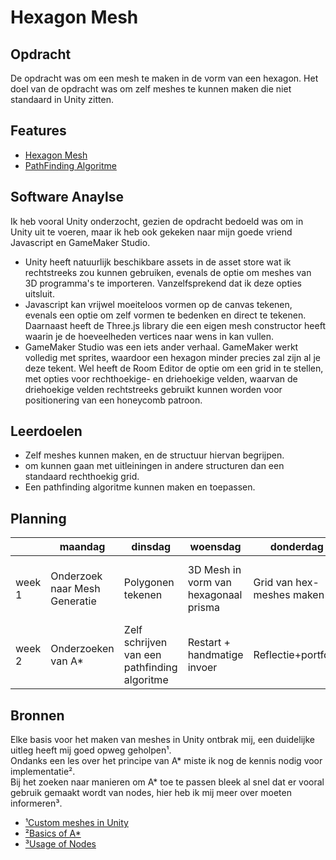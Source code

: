# Hexagon Mesh
## Opdracht
De opdracht was om een mesh te maken in de vorm van een hexagon.
Het doel van de opdracht was om zelf meshes te kunnen maken die niet standaard in Unity zitten.

## Features
- [Hexagon Mesh](https://github.com/Vychron/codebase/blob/master/Proefopdracht%203%20-%20Hexagon%20Mesh/HexMesh.cs)
- [PathFinding Algoritme](https://github.com/Vychron/codebase/blob/master/Proefopdracht%203%20-%20Hexagon%20Mesh/AStar.cs)

## Software Anaylse 
Ik heb vooral Unity onderzocht, gezien de opdracht bedoeld was om in Unity uit te voeren, maar ik heb ook gekeken naar mijn goede vriend Javascript en GameMaker Studio.
- Unity heeft natuurlijk beschikbare assets in de asset store wat ik rechtstreeks zou kunnen gebruiken, evenals de optie om meshes van 3D programma's te importeren. Vanzelfsprekend dat ik deze opties uitsluit.
- Javascript kan vrijwel moeiteloos vormen op de canvas tekenen, evenals een optie om zelf vormen te bedenken en direct te tekenen. Daarnaast heeft de Three.js library die een eigen mesh constructor heeft waarin je de hoeveelheden vertices naar wens in kan vullen.
- GameMaker Studio was een iets ander verhaal. GameMaker werkt volledig met sprites, waardoor een hexagon minder precies zal zijn al je deze tekent. Wel heeft de Room Editor de optie om een grid in te stellen, met opties voor rechthoekige- en driehoekige velden, waarvan de driehoekige velden rechtstreeks gebruikt kunnen worden voor positionering van een honeycomb patroon.

## Leerdoelen 
- Zelf meshes kunnen maken, en de structuur hiervan begrijpen.
- om kunnen gaan met uitleiningen in andere structuren dan een standaard rechthoekig grid.
- Een pathfinding algoritme kunnen maken en toepassen.

## Planning 
| | maandag | dinsdag | woensdag | donderdag | vrijdag |
| --- | --- | --- | --- | --- | --- |
|week 1 |Onderzoek naar Mesh Generatie|Polygonen tekenen|3D Mesh in vorm van hexagonaal prisma|Grid van hex-meshes maken|Uitlijnen van hex-meshes in honeycomb patroon|
|week 2 |Onderzoeken van A*|Zelf schrijven van een pathfinding algoritme|Restart + handmatige invoer|Reflectie+portfolio|Portfolio|

## Bronnen
Elke basis voor het maken van meshes in Unity ontbrak mij, een duidelijke uitleg heeft mij goed opweg geholpen¹.<br>
Ondanks een les over het principe van A* miste ik nog de kennis nodig voor implementatie².<br>
Bij het zoeken naar manieren om A* toe te passen bleek al snel dat er vooral gebruik gemaakt wordt van nodes, hier heb ik mij meer over moeten informeren³.

- [¹Custom meshes in Unity](https://www.youtube.com/watch?v=5c0MatF6G2M)
- [²Basics of A*](https://www.raywenderlich.com/3016-introduction-to-a-pathfinding)
- [³Usage of Nodes](https://www.youtube.com/watch?v=nhiFx28e7JY&t=1)
